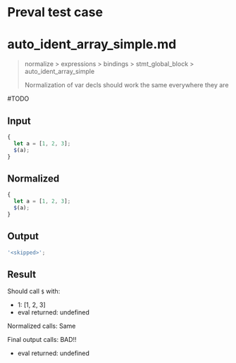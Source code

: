 # Preval test case

# auto_ident_array_simple.md

> normalize > expressions > bindings > stmt_global_block > auto_ident_array_simple
>
> Normalization of var decls should work the same everywhere they are

#TODO

## Input

`````js filename=intro
{
  let a = [1, 2, 3];
  $(a);
}
`````

## Normalized

`````js filename=intro
{
  let a = [1, 2, 3];
  $(a);
}
`````

## Output

`````js filename=intro
'<skipped>';
`````

## Result

Should call `$` with:
 - 1: [1, 2, 3]
 - eval returned: undefined

Normalized calls: Same

Final output calls: BAD!!
 - eval returned: undefined
